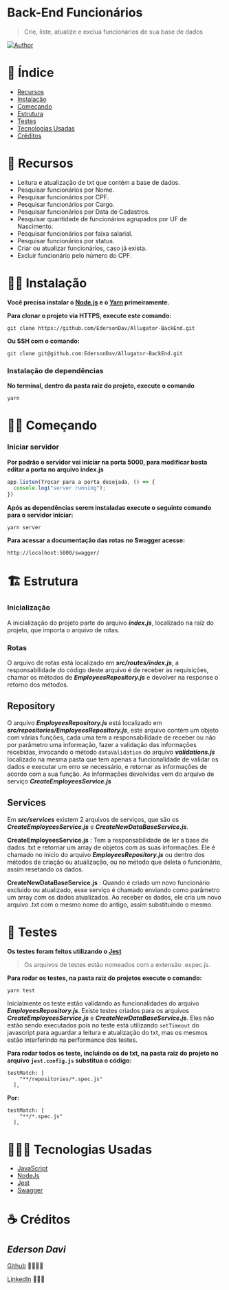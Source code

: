 # Back-End Funcionários

>Crie, liste, atualize e exclua funcionários de sua base de dados

[![Author](https://img.shields.io/badge/author-EdersonDav-000000?style=flat-square)](https://github.com/EdersonDav)

# 📌 Índice

- [Recursos](#-recursos)
- [Instalação](#-instalação)
- [Começando](#-começando)
- [Estrutura](#-estrutura)
- [Testes](#-testes)
- [Tecnologias Usadas](#-tecnologias-usadas)
- [Créditos](#-créditos)

# 🚀 Recursos

- Leitura e atualização de txt que contém a base de dados.
- Pesquisar funcionários por Nome.
- Pesquisar funcionários por CPF.
- Pesquisar funcionários por Cargo.
- Pesquisar funcionários por Data de Cadastros.
- Pesquisar quantidade de funcionários agrupados por UF de Nascimento.
- Pesquisar funcionários por faixa salarial.
- Pesquisar funcionários por status.
- Criar ou atualizar funcionários, caso já exista.
- Excluir funcionário pelo número do CPF.

# 👷🏿 Instalação

**Você precisa instalar o [Node.js](https://nodejs.org/en/download/) e o [Yarn](https://yarnpkg.com/) primeiramente.**

**Para clonar o projeto via HTTPS, execute este comando:**

`git clone https://github.com/EdersonDav/Allugator-BackEnd.git`

**Ou SSH com o comando:**

`git clone git@github.com:EdersonDav/Allugator-BackEnd.git`

### Instalação de dependências

**No terminal, dentro da pasta raiz do projeto, execute o comando**

`yarn`

# 🏃🏿 Começando

### Iniciar servidor

**Por padrão o servidor vai iniciar na porta 5000, para modificar basta editar a porta no arquivo index.js**

~~~javascript
app.listen(Trocar para a porta desejada, () => {
  console.log("server running");
})
~~~

**Após as dependências serem instaladas execute o seguinte comando para o servidor iniciar:**

`yarn server`

**Para acessar a documentação das rotas no Swagger acesse:**

`http://localhost:5000/swagger/`

# 🏗️ Estrutura

### Inicialização

A inicialização do projeto parte do arquivo _**index.js**_, localizado na raiz do projeto, que importa o arquivo de rotas.

### Rotas

O arquivo de rotas está localizado em _**src/routes/index.js**_, a responsabilidade do código deste arquivo é de receber as requisições, chamar os métodos de _**EmployeesRepository.js**_ e devolver na response o retorno dos métodos.

## Repository

O arquivo _**EmployeesRepository.js**_ está localizado em _**src/repositories/EmployeesRepository.js**_, este arquivo contém um objeto com várias funções, cada uma tem a responsabilidade de receber ou não por parâmetro uma informação, fazer a validação das informações recebidas, invocando o método `dataValidation` do arquivo _**validations.js**_ localizado na mesma pasta que tem apenas a funcionalidade de validar os dados e executar um erro se necessário, e retornar as informações de acordo com a sua função.
As informações devolvidas vem do arquivo de serviço _**CreateEmployeesService.js**_

## Services

Em _**src/services**_ existem 2 arquivos de serviços, que são os _**CreateEmployeesService.js**_ e _**CreateNewDataBaseService.js**_.

**CreateEmployeesService.js** : Tem a responsabilidade de ler a base de dados .txt e retornar um array de objetos com as suas informações. Ele é chamado no inicio do arquivo _**EmployeesRepository.js**_ ou dentro dos métodos de criação ou atualização, ou no método que deleta o funcionário, assim resetando os dados.

**CreateNewDataBaseService.js** : Quando é criado um novo funcionário excluido ou atualizado, esse serviço é chamado enviando como parâmetro um array com os dados atualizados. Ao receber os dados, ele cria um novo arquivo .txt com o mesmo nome do antigo, assim substituindo o mesmo.

# 🧪 Testes

**Os testes foram feitos utilizando o [Jest](https://jestjs.io/)**

> Os arquivos de testes estão nomeados com a extensão .espec.js.

**Para rodar os testes, na pasta raiz do projetos execute o comando:**

`yarn test`

Inicialmente os teste estão validando as funcionalidades do arquivo _**EmployeesRepository.js**_.
Existe testes criados para os arquivos _**CreateEmployeesService.js**_ e _**CreateNewDataBaseService.js**_. Eles não estão sendo executados pois no teste está utilizando `setTimeout` do javascript para aguardar a leitura e atualização do txt, mas os mesmos estão interferindo na performance dos testes.

**Para rodar todos os teste, incluindo os do txt, na pasta raiz do projeto no arquivo `jest.config.js` substitua o código:**

~~~
testMatch: [
    "**/repositories/*.spec.js"
  ],
~~~

**Por:**

~~~
testMatch: [
    "**/*.spec.js"
  ],
~~~


# 👨🏿‍💻 Tecnologias Usadas
* [JavaScript](https://developer.mozilla.org/en-US/docs/Web/JavaScript)
* [NodeJs](https://nodejs.org/en/)
* [Jest](https://jestjs.io/)
* [Swagger](https://swagger.io/)

# ☕ Créditos

## <i>Ederson Davi</i>

[Github](https://github.com/EdersonDav) 👨🏿‍🎓🚀

[LinkedIn](https://www.linkedin.com/in/silvaedersonqueiroz) 👨🏿‍👔
